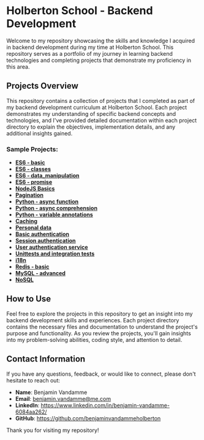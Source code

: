# Holberton School - Backend Development

Welcome to my repository showcasing the skills and knowledge I acquired in backend development during my time at Holberton School. This repository serves as a portfolio of my journey in learning backend technologies and completing projects that demonstrate my proficiency in this area.

## Projects Overview

This repository contains a collection of projects that I completed as part of my backend development curriculum at Holberton School. Each project demonstrates my understanding of specific backend concepts and technologies, and I've provided detailed documentation within each project directory to explain the objectives, implementation details, and any additional insights gained.

### Sample Projects:

- **[ES6 - basic](/ES6_basic/)**
- **[ES6 - classes](/ES6_classes/)**
- **[ES6 - data_manipulation](/ES6_data_manipulation/)**
- **[ES6 - promise](/ES6_promise/)**
- **[NodeJS Basics](/Node_JS_basic/)**
- **[Pagination](/pagination/)**
- **[Python - async function](/python_async_function/)**
- **[Python - async comprehension](/python_async_comprehension/)**
- **[Python - variable annotations](/python_variable_annotations/)**
- **[Caching](/caching/)**
- **[Personal data](/personal_data/)**
- **[Basic authentication](/Basic_authentication/)**
- **[Session authentication](/Session_authentication/)**
- **[User authentication service](/user_authentication_service/)**
- **[Unittests and integration tests](/Unittests_and_integration_tests/)**
- **[i18n](/i18n/)**
- **[Redis - basic](/0x0B_redis_basic)**
- **[MySQL - advanced](/MySQL_Advanced/)**
- **[NoSQL](/NoSQL/)**

## How to Use

Feel free to explore the projects in this repository to get an insight into my backend development skills and experiences. Each project directory contains the necessary files and documentation to understand the project's purpose and functionality. As you review the projects, you'll gain insights into my problem-solving abilities, coding style, and attention to detail.

## Contact Information

If you have any questions, feedback, or would like to connect, please don't hesitate to reach out:

- **Name**: Benjamin Vandamme
- **Email**: benjamin.vandamme@me.com
- **LinkedIn**: https://www.linkedin.com/in/benjamin-vandamme-6084aa262/
- **GitHub**: https://github.com/benjaminvandammeholberton

Thank you for visiting my repository!
